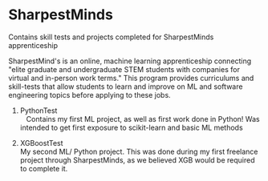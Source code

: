 # SharpestMinds
Contains skill tests and projects completed for SharpestMinds apprenticeship

SharpestMind's is an online, machine learning apprenticeship connecting "elite graduate and undergraduate STEM students with companies for virtual and in-person work terms."
This program provides curriculums and skill-tests that allow students to learn and improve on ML and software engineering topics before applying to these jobs.

1. PythonTest  
    Contains my first ML project, as well as first work done in Python!
    Was intended to get first exposure to scikit-learn and basic ML methods

2. XGBoostTest   
    My second ML/ Python project.
    This was done during my first freelance project through SharpestMinds, as we believed XGB would be required to complete it.
    
